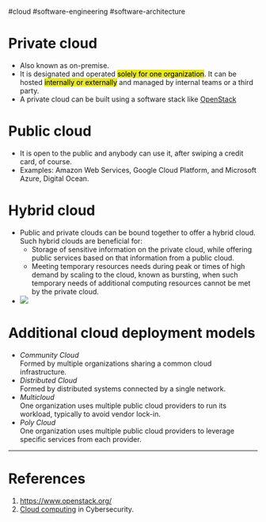 #cloud  #software-engineering #software-architecture 

# Private cloud
- Also known as on-premise.
- It is designated and operated <mark style="background: #e4e62d;">solely for one organization</mark>. It can be hosted <mark style="background: #e4e62d;">internally or externally</mark> and managed by internal teams or a third party. 
- A private cloud can be built using a software stack like [OpenStack](https://www.openstack.org/)
# Public cloud
- It is open to the public and anybody can use it, after swiping a credit card, of course. 
- Examples: Amazon Web Services, Google Cloud Platform, and Microsoft Azure, Digital Ocean.
# Hybrid cloud
- Public and private clouds can be bound together to offer a hybrid cloud. Such hybrid clouds are beneficial for:
	- Storage of sensitive information on the private cloud, while offering public services based on that information from a public cloud.
	- Meeting temporary resources needs during peak or times of high demand by scaling to the cloud, known as bursting, when such temporary needs of additional computing resources cannot be met by the private cloud.
- ![](Pasted%20image%2020241126203442.png)
# Additional cloud deployment models
- _Community Cloud_  
    Formed by multiple organizations sharing a common cloud infrastructure.
- _Distributed Cloud_  
    Formed by distributed systems connected by a single network.
- _Multicloud_  
    One organization uses multiple public cloud providers to run its workload, typically to avoid vendor lock-in.
- _Poly Cloud_  
    One organization uses multiple public cloud providers to leverage specific services from each provider.
---
# References
1. https://www.openstack.org/
2. [Cloud computing](Cloud%20computing.md) in Cybersecurity.